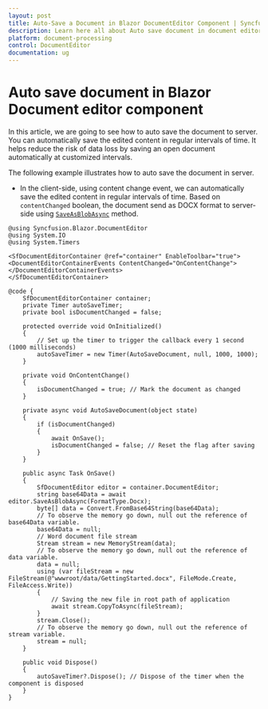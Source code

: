 ```yaml
---
layout: post
title: Auto-Save a Document in Blazor DocumentEditor Component | Syncfusion
description: Learn here all about Auto save document in document editor in Syncfusion Blazor DocumentEditor component and much more.
platform: document-processing
control: DocumentEditor
documentation: ug
---
```

# Auto save document in Blazor Document editor component

In this article, we are going to see how to auto save the document to server. You can automatically save the edited content in regular intervals of time. It helps reduce the risk of data loss by saving an open document automatically at customized intervals.

The following example illustrates how to auto save the document in server.

* In the client-side, using content change event, we can automatically save the edited content in regular intervals of time. Based on `contentChanged` boolean, the document send as DOCX format to server-side using [`SaveAsBlobAsync`](https://help.syncfusion.com/cr/blazor/Syncfusion.Blazor.DocumentEditor.SfDocumentEditor.html#Syncfusion_Blazor_DocumentEditor_SfDocumentEditor_SaveAsBlobAsync_System_Nullable_Syncfusion_Blazor_DocumentEditor_FormatType__) method.

```cshtml
@using Syncfusion.Blazor.DocumentEditor
@using System.IO
@using System.Timers

<SfDocumentEditorContainer @ref="container" EnableToolbar="true">
<DocumentEditorContainerEvents ContentChanged="OnContentChange"></DocumentEditorContainerEvents>
</SfDocumentEditorContainer>

@code {
    SfDocumentEditorContainer container;
    private Timer autoSaveTimer;
    private bool isDocumentChanged = false;

    protected override void OnInitialized()
    {
        // Set up the timer to trigger the callback every 1 second (1000 milliseconds)
        autoSaveTimer = new Timer(AutoSaveDocument, null, 1000, 1000);
    }

    private void OnContentChange()
    {
        isDocumentChanged = true; // Mark the document as changed
    }

    private async void AutoSaveDocument(object state)
    {
        if (isDocumentChanged)
        {
            await OnSave();
            isDocumentChanged = false; // Reset the flag after saving
        }
    }

    public async Task OnSave()
    {
        SfDocumentEditor editor = container.DocumentEditor;
        string base64Data = await editor.SaveAsBlobAsync(FormatType.Docx);
        byte[] data = Convert.FromBase64String(base64Data);
        // To observe the memory go down, null out the reference of base64Data variable.
        base64Data = null;
        // Word document file stream
        Stream stream = new MemoryStream(data);
        // To observe the memory go down, null out the reference of data variable.
        data = null;
        using (var fileStream = new FileStream(@"wwwroot/data/GettingStarted.docx", FileMode.Create, FileAccess.Write))
        {
            // Saving the new file in root path of application
            await stream.CopyToAsync(fileStream);
        }
        stream.Close();
        // To observe the memory go down, null out the reference of stream variable.
        stream = null;
    }

    public void Dispose()
    {
        autoSaveTimer?.Dispose(); // Dispose of the timer when the component is disposed
    }
}
```

